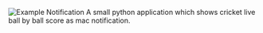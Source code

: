 ![Example Notification][1]
A small python application which shows cricket live ball by ball score as mac notification.

  [1]:https://github.com/mushfiq/cricket-notifier/images/crick_notifier.png